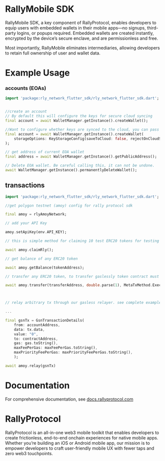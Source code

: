 # RallyMobile SDK
RallyMobile SDK, a key component of RallyProtocol, enables developers to equip users with embedded wallets in their mobile apps—no signups, third-party logins, or popups required. Embedded wallets are created instantly, encrypted by the device’s secure enclave, and are permissionless and free.

Most importantly, RallyMobile eliminates intermediaries, allowing developers to retain full ownership of user and wallet data.

# Example Usage

### accounts (EOAs)

```dart
import 'package:rly_network_flutter_sdk/rly_network_flutter_sdk.dart';


//create an account
// By default this will configure the keys for secure cloud syncing
final account = await WalletManager.getInstance().createWallet();

//Want to configure whether keys are synced to the cloud, you can pass in storage options
final account = await WalletManager.getInstance().createWallet(
    storageOptions: KeyStorageConfig(saveToCloud: false, rejectOnCloudSaveFailure: false)
);

// get address of current EOA wallet
final address = await WalletManager.getInstance().getPublicAddress();

// Delete EOA wallet. Be careful calling this, it can not be undone.
await WalletManager.getInstance().permanentlyDeleteWallet();

```

## transactions

```dart
import 'package:rly_network_flutter_sdk/rly_network_flutter_sdk.dart';

//get polygon testnet (amoy) config for rally protocol sdk

final amoy = rlyAmoyNetwork;

// add your API Key

amoy.setApiKey(env.API_KEY);

// this is simple method for claiming 10 test ERC20 tokens for testing

await amoy.claimRly();

// get balance of any ERC20 token

await amoy.getBalance(tokenAddress);

// transfer any ERC20 token, to transfer gaslessly token contract must support permit() or executeMetaTransaction() (most ERC20s on polygon support this)

await amoy.transfer(transferAddress, double.parse(1), MetaTxMethod.ExecuteMetaTransaction, {tokenAddress});



// relay arbitrary tx through our gasless relayer. see complete example at https://github.com/rally-dfs/flutter-example-app/tree/main/app/lib/services/nft.dart

...

final gsnTx = GsnTransactionDetails(
    from: accountAddress,
    data: tx.data,
    value: "0",
    to: contractAddress,
    gas: gas.toString(),
    maxFeePerGas: maxFeePerGas.toString(),
    maxPriorityFeePerGas: maxPriorityFeePerGas.toString(),
    );

await amoy.relay(gsnTx)


```

# Documentation

For comprehensive documentation, see [docs.rallyprotocol.com](https://docs.rallyprotocol.com)

# RallyProtocol

RallyProtocol is an all-in-one web3 mobile toolkit that enables developers to create frictionless, end-to-end onchain experiences for native mobile apps. Whether you’re building an iOS or Android mobile app, our mission is to empower developers to craft user-friendly mobile UX with fewer taps and zero web3 touchpoints.
